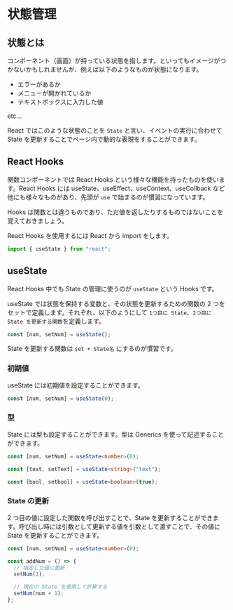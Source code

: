 # 状態管理

## 状態とは

コンポーネント（画面）が持っている状態を指します。といってもイメージがつかないかもしれませんが、例えば以下のようなものが状態になります。

- エラーがあるか
- メニューが開かれているか
- テキストボックスに入力した値

etc...

React ではこのような状態のことを `State` と言い、イベントの実行に合わせて State を更新することでページ内で動的な表現をすることができます。

## React Hooks

関数コンポーネントでは React Hooks という様々な機能を持ったものを使います。React Hooks には useState、useEffect、useContext、useCollback など他にも様々なものがあり、先頭が `use` で始まるのが慣習になっています。

Hooks は関数とは違うものであり、ただ値を返したりするものではないことを覚えておきましょう。

React Hooks を使用するには React から import をします。

```typescript
import { useState } from "react";
```

## useState

React Hooks 中でも State の管理に使うのが `useState` という Hooks です。

useState では状態を保持する変数と、その状態を更新するための関数の 2 つをセットで定義します。それぞれ、以下のようにして `1つ目に State`、`2つ目に State を更新する関数`を定義します。

```typescript
const [num, setNum] = useState();
```

State を更新する関数は `set + State名` にするのが慣習です。

### 初期値

useState には初期値を設定することができます。

```typescript
const [num, setNum] = useState(0);
```

### 型

State には型も設定することができます。型は Generics を使って記述することができます。

```typescript
const [num, setNum] = useState<number>(0);

const [text, setText] = useState<string>("text");

const [bool, setbool] = useState<boolean>(true);
```

### State の更新

2 つ目の値に設定した関数を呼び出すことで、State を更新することができます。呼び出し時には引数として更新する値を引数として渡すことで、その値に State を更新することができます。

```typescript
const [num, setNum] = useState<number>(0);

const addNum = () => {
  // 指定した値に更新
  setNum(1);

  // 現在の State を使用して計算する
  setNum(num + 1);
};
```
